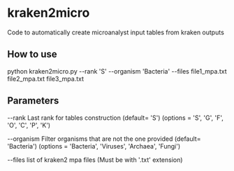 # kraken2micro
Code to automatically create microanalyst input tables from kraken outputs

## How to use

python kraken2micro.py --rank 'S' --organism 'Bacteria' --files file1_mpa.txt file2_mpa.txt	file3_mpa.txt

## Parameters
--rank   Last rank for tables construction (default= 'S') (options = 'S', 'G', 'F', 'O', 'C', 'P', 'K')

--organism  Filter organisms that are not the one provided (default= 'Bacteria') (options = 'Bacteria', 'Viruses', 'Archaea', 'Fungi')

--files list of kraken2 mpa files (Must be with '.txt' extension)

